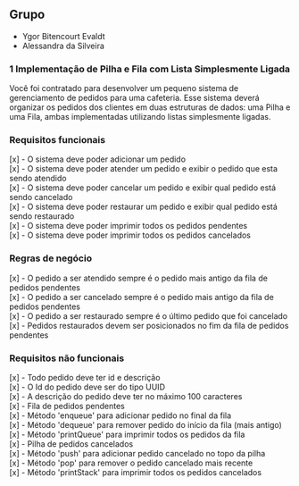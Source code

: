 ## Grupo

- Ygor Bitencourt Evaldt
- Alessandra da Silveira

### 1 Implementação de Pilha e Fila com Lista Simplesmente Ligada

Você foi contratado para desenvolver um pequeno sistema de gerenciamento de pedidos para uma cafeteria. Esse sistema deverá organizar os pedidos dos clientes em duas estruturas de dados: uma Pilha e uma Fila, ambas implementadas utilizando listas simplesmente ligadas.

### Requisitos funcionais

[x] - O sistema deve poder adicionar um pedido <br>
[x] - O sistema deve poder atender um pedido e exibir o pedido que esta sendo atendido <br>
[x] - O sistema deve poder cancelar um pedido e exibir qual pedido está sendo cancelado <br>
[x] - O sistema deve poder restaurar um pedido e exibir qual pedido está sendo restaurado <br>
[x] - O sistema deve poder imprimir todos os pedidos pendentes <br>
[x] - O sistema deve poder imprimir todos os pedidos cancelados

### Regras de negócio

[x] - O pedido a ser atendido sempre é o pedido mais antigo da fila de pedidos pendentes <br>
[x] - O pedido a ser cancelado sempre é o pedido mais antigo da fila de pedidos pendentes <br>
[x] - O pedido a ser restaurado sempre é o último pedido que foi cancelado <br>
[x] - Pedidos restaurados devem ser posicionados no fim da fila de pedidos pendentes

### Requisitos não funcionais

[x] - Todo pedido deve ter id e descrição <br>
[x] - O Id do pedido deve ser do tipo UUID <br>
[x] - A descrição do pedido deve ter no máximo 100 caracteres <br>
[x] - Fila de pedidos pendentes <br>
    [x] - Método 'enqueue' para adicionar pedido no final da fila <br>
    [x] - Método 'dequeue' para remover pedido do início da fila (mais antigo) <br>
    [x] - Método 'printQueue' para imprimir todos os pedidos da fila <br>
[x] - Pilha de pedidos cancelados <br>
    [x] - Método 'push' para adicionar pedido cancelado no topo da pilha <br>
    [x] - Método 'pop' para remover o pedido cancelado mais recente <br>
    [x] - Método 'printStack' para imprimir todos os pedidos cancelados
